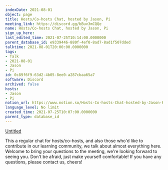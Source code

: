 ```yaml
---
indexDate: 2021-08-01
object: page
title: Hosts/Co-hosts Chat, hosted by Jason, Pi
meeting_link: https://discord.gg/bBuv3mCQQe
name: Hosts/Co-hosts Chat, hosted by Jason, Pi
sign_up_here: 
last_edited_time: 2021-07-25T10:14:00.0000000
parent_database_id: e9339446-880f-4ef0-8ad7-8ad1f507dded
talktime: 2021-08-01T20:00:00.0000000
tags:
- Talk
- 2021-08-01
- Jason
- Pi
id: 0c89f6f9-63d2-4b05-8ee0-a287cbaa65a7
software: Discord
archived: false
hosts:
- Jason
- Pi
notion_url: https://www.notion.so/Hosts-Co-hosts-Chat-hosted-by-Jason-Pi-0c89f6f963d24b058ee0a287cbaa65a7
language_level: No limit
created_time: 2021-07-25T10:07:00.0000000
parent_type: database_id
---
```




[Untitled](https://www.notion.so/cb083fc4f0b7459aa5afe1900ef25a1f)   


This a regular chat for hosts/co-hosts, and also those who'd like to contribute in our learning community, we talk about almost everything here. Welcome to bring your questions to the meeting, we're looking forward to seeing you. Don't be afraid, just make yourself comfortable!
If you have any questions, please contact us, cheers!







